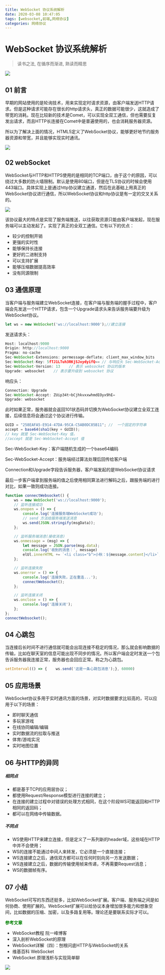 ```yaml
---
title: WebSocket 协议系统解析
date: 2020-03-08 10:47:05
tags: [websocket,前端,网络协议]
categories: 网络协议
---
```


# WebSocket 协议系统解析

> 读书之法, 在循序而渐进, 熟读而精思

![ ](../common/1.gif)



## 01 前言



早期的网站使用的是轮询技术，用来实现定时请求资源，由客户端发送HTTP请求。但是这种请求可能存在很长的http请求头，真正的数据可能很少，这就造成了带宽的消耗。现在比较新的技术是Comet，可以实现全双工通信，但也需要反复发出请求，而且HTTP长连接在Comet中是普遍使用的，也会消耗服务器资源。

所以为了解决上面的情况，HTML5定义了WebSocket协议，能够更好地节约服务器资源和带宽，并且能够实现实时通讯。

![ ](./img/1.png)



## 02 webSocket



WebSocket与HTTP和HTTPS使用的是相同的TCP端口，由于这个的原因，可以绕过大多数的防火墙限制。默认是使用80端口，但是在TLS协议的时候会使用443端口。具体实现上是通过http协议建立通道，然后在此基础上用真正的WebSocket协议进行通信，所以WebSocket协议和http协议是有一定的交叉关系的。

![ ](./img/2.png)



该协议最大的特点是实现了服务端推送，以往获取资源只能由客户端发起，现在服务端可以主动发起了。实现了真正的全双工通信。它有以下的优点：

- 较少的控制开销
- 更强的实时性
- 能够保持长连接
- 更好的二进制支持
- 可以支持扩展
- 能够压缩数据提高效率
- 没有同源限制



## 03 通信原理



当客户端与服务端建立WebSocket连接，在客户端与服务端的握手过程中，客户端会先发送一个HTTP请求，包含一个Upgrade请求头来告诉服务端要升级为WebSocket协议。

```javascript
let ws = new WebSocket('ws://localhost:9000');//建立连接
```



发送请求头：

```javascript
Host: localhost:9000
Origin: http://localhost:9000
Pragma: no-cache
Sec-WebSocket-Extensions: permessage-deflate; client_max_window_bits
Sec-WebSocket-Key: 5fTJ1LTuh3RKjSJxydyifQ== // 与响应头 Sec-WebSocket-Accept 相对应
Sec-WebSocket-Version: 13    // 表示 websocket 协议的版本
Upgrade: websocket    // 表示要升级到 websocket 协议
```

响应头：

```javascript
Connection: Upgrade
Sec-WebSocket-Accept: ZUip34t+bCjhkvxxwhmdEOyx9hE=
Upgrade: websocket
```

此时如果正常，服务器就会返回101状态码并切换为WebSocket协议建立全双工连接，后续信息将会通过这个协议进行传输。

```javascript
GUID = "258EAFA5-E914-47DA-95CA-C5AB0DC85B11"; //  一个固定的字符串
accept = base64(sha1(key + GUID));    
// key 就是 Sec-WebSocket-Key 值，
//accept 就是 Sec-WebSocket-Accept 值
```

Sec-WebSocket-Key：客户端随机生成的一个base64编码

Sec-WebSocket-Accept：服务端经过算法处理后回传给客户端

Connection和Upgrade字段告诉服务器，客户端发起的是WebSocket协议请求

最后一步客户端拿到服务端的值之后使用相同算法进行解码之后，跟服务端的进行对比，如果一致则成功连接。

```javascript
function connectWebsocket() {
    ws = new WebSocket('ws://localhost:9000');
    // 监听连接成功
    ws.onopen = () => {
        console.log('连接服务端WebSocket成功');
        // send 方法给服务端发送消息
        ws.send(JSON.stringify(msgData));    
    };

    // 监听服务端消息(接收消息)
    ws.onmessage = (msg) => {
        let message = JSON.parse(msg.data);
        console.log('收到的消息：', message)
        elUl.innerHTML += `<li class="b">小秋：${message.content}</li>`;
    };

    // 监听连接失败
    ws.onerror = () => {
        console.log('连接失败，正在重连...');
        connectWebsocket();
    };

    // 监听连接关闭
    ws.onclose = () => {
        console.log('连接关闭');
    };
};
connectWebsocket();
```



## 04 心跳包



当连接后长时间不进行通信就可能会出现连接不稳定的情况，那么就会影响数据的传输，比如在聊天室的信息可能出现不同步的情况。所以客户端会定时发送一个包告诉服务器我连接正常，服务器也会回应正常。称之为心跳包。

```javascript
setInterval(() => {    ws.send('这是一条心跳包消息');}, 60000)
```



## 05 应用场景



WebSocket协议多用于实时通讯方面的场景，对实时数据要求比较高的，可以应用于以下的场景：

- 即时聊天通信
- 多玩家游戏
- 在线协同编辑/编辑
- 实时数据流的拉取与推送
- 体育/游戏实况
- 实时地图位置



## 06 与HTTP的异同





##### **相同点**

- 都是基于TCP的应用层协议；
- 都使用Request/Response模型进行连接的建立；
- 在连接的建立过程中对错误的处理方式相同，在这个阶段WS可能返回和HTTP相同的返回码；
- 都可以在网络中传输数据。

##### **不同点**

- WS使用HTTP来建立连接，但是定义了一系列新的header域，这些域在HTTP中并不会使用；
- WS的连接不能通过中间人来转发，它必须是一个直接连接；
- WS连接建立之后，通信双方都可以在任何时刻向另一方发送数据；
- WS连接建立之后，数据的传输使用帧来传递，不再需要Request消息；
- WS的数据帧有序。



## 07 小结



WebSocket可写的东西还挺多，比如WebSocket扩展。客户端、服务端之间是如何协商、使用扩展的。WebSocket扩展可以给协议本身增加很多能力和想象空间，比如数据的压缩、加密，以及多路复用等。理论还是要联系实际才可以。



**<font color="green">参考文章</font>**

- WebSocket教程 阮一峰博客
- 深入剖析WebSocket的原理
- WebSocket详解（四）：刨根问底HTTP与WebSocket的关系
- 维基百科 WebSocket
- WebSocket 原理浅析与实现简单聊



![](../common/2.gif)



